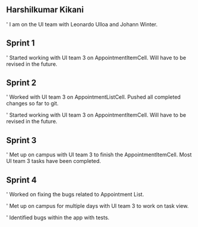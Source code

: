 ## Harshilkumar Kikani

' I am on the UI team with Leonardo Ulloa and Johann Winter.

## Sprint 1

' Started working with UI team 3 on AppointmentItemCell. Will have to be revised in the future.

## Sprint 2

' Worked with UI team 3 on AppointmentListCell. Pushed all completed changes so far to git.

' Started working with UI team 3 on AppointmentItemCell. Will have to be revised in the future.

## Sprint 3

' Met up on campus with UI team 3 to finish the AppointmentItemCell. Most UI team 3 tasks have been completed.

## Sprint 4

' Worked on fixing the bugs related to Appointment List.

' Met up on campus for multiple days with UI team 3 to work on task view.

' Identified bugs within the app with tests.